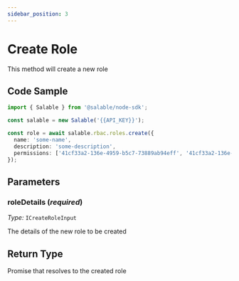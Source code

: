 ```yaml
---
sidebar_position: 3
---
```


# Create Role

This method will create a new role

## Code Sample

```typescript
import { Salable } from '@salable/node-sdk';

const salable = new Salable('{{API_KEY}}');

const role = await salable.rbac.roles.create({
  name: 'some-name',
  description: 'some-description',
  permissions: ['41cf33a2-136e-4959-b5c7-73889ab94eff', '41cf33a2-136e-4959-b5c7-73889ab94eff'],
});
```

## Parameters

### roleDetails (_required_)

_Type:_ `ICreateRoleInput`

The details of the new role to be created

## Return Type

Promise that resolves to the created role

